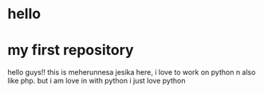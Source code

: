 # hello
my first repository
=====================
hello guys!!
this is meherunnesa jesika here, i love to work on python n also like php.
but i am love in with python
i just love python
